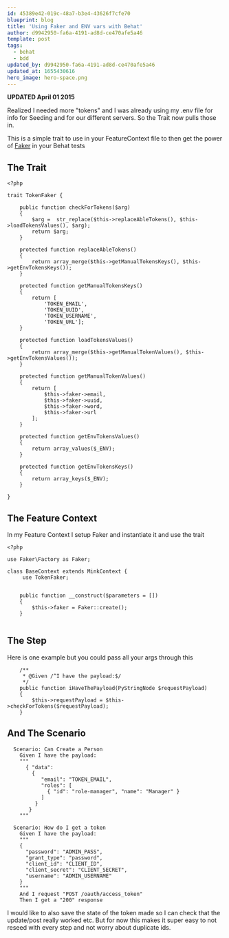 ```yaml
---
id: 45389e42-019c-48a7-b3e4-43626f7cfe70
blueprint: blog
title: 'Using Faker and ENV vars with Behat'
author: d9942950-fa6a-4191-ad8d-ce470afe5a46
template: post
tags:
  - behat
  - bdd
updated_by: d9942950-fa6a-4191-ad8d-ce470afe5a46
updated_at: 1655430616
hero_image: hero-space.png
---
```

**UPDATED April 01 2015**

Realized I needed more "tokens" and I was already using my .env file for info for Seeding and for our different servers. So the Trait now pulls those in.

This is a simple trait to use in your FeatureContext file to then get the power of [Faker](https://packagist.org/packages/fzaninotto/faker) in your Behat tests

## The Trait

~~~
<?php

trait TokenFaker {

    public function checkForTokens($arg)
    {
        $arg =  str_replace($this->replaceAbleTokens(), $this->loadTokensValues(), $arg);
        return $arg;
    }

    protected function replaceAbleTokens()
    {
        return array_merge($this->getManualTokensKeys(), $this->getEnvTokensKeys());
    }

    protected function getManualTokensKeys()
    {
        return [
            'TOKEN_EMAIL',
            'TOKEN_UUID',
            'TOKEN_USERNAME',
            'TOKEN_URL'];
    }

    protected function loadTokensValues()
    {
        return array_merge($this->getManualTokenValues(), $this->getEnvTokensValues());
    }

    protected function getManualTokenValues()
    {
        return [
            $this->faker->email,
            $this->faker->uuid,
            $this->faker->word,
            $this->faker->url
        ];
    }

    protected function getEnvTokensValues()
    {
        return array_values($_ENV);
    }

    protected function getEnvTokensKeys()
    {
        return array_keys($_ENV);
    }

}
~~~

## The Feature Context

In my Feature Context I setup Faker and instantiate it and use the trait

~~~
<?php

use Faker\Factory as Faker;

class BaseContext extends MinkContext {
     use TokenFaker;

     
    public function __construct($parameters = [])
    {
        $this->faker = Faker::create();
    }


~~~


## The Step

Here is one example but you could pass all your args through this

~~~
    /**
     * @Given /^I have the payload:$/
     */
    public function iHaveThePayload(PyStringNode $requestPayload)
    {
        $this->requestPayload = $this->checkForTokens($requestPayload);
    }

~~~

## And The Scenario

~~~
  Scenario: Can Create a Person
    Given I have the payload:
    """
      { "data":
        {
           "email": "TOKEN_EMAIL",
           "roles": [
             { "id": "role-manager", "name": "Manager" }
           ]
         }
       }
    """

  Scenario: How do I get a token
    Given I have the payload:
    """
    {
      "password": "ADMIN_PASS",
      "grant_type": "password",
      "client_id": "CLIENT_ID",
      "client_secret": "CLIENT_SECRET",
      "username": "ADMIN_USERNAME"
    }
    """
    And I request "POST /oauth/access_token"
    Then I get a "200" response
~~~

I would like to also save the state of the token made so I can check that the update/post really worked etc. But for now this makes it super easy to not reseed with every step and not worry about duplicate ids.

